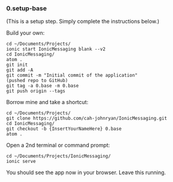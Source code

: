 ### 0.setup-base
(This is a setup step.  Simply complete the instructions below.)

Build your own:
```
cd ~/Documents/Projects/
ionic start IonicMessaging blank --v2
cd IonicMessaging/
atom .
git init
git add -A
git commit -m "Initial commit of the application"
(pushed repo to GitHub)
git tag -a 0.base -m 0.base
git push origin --tags
```

Borrow mine and take a shortcut:
```
cd ~/Documents/Projects/
git clone https://github.com/cah-johnryan/IonicMessaging.git
cd IonicMessaging/
git checkout -b {InsertYourNameHere} 0.base
atom .
```

Open a 2nd terminal or command prompt:
```
cd ~/Documents/Projects/IonicMessaging/
ionic serve
```
You should see the app now in your browser.  Leave this running.
